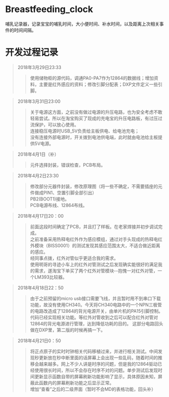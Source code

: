 # Breastfeeding_clock<br/>
哺乳记录器，记录宝宝的哺乳时间，大小便时间、补水时间，以及距离上次相关事件的时间间隔。<br/>
# 开发过程记录

>2018年3月29日23:33<br/>
 >>使用储物柜的源代码，调通PA0-PA7作为12864的数据线；增加资料，主要是红外感应的资料；修改引脚分配表；DXP文件定义一些引脚。<br/>

>2018年3月31日23:00<br/>
>>关于电源这方面，之前没有做过电源的升压电路，也为安全考虑不敢轻易尝试。所以在淘宝购买了现成的充电宝的升压电路板，有过压过流保护，可以放心使用。<br/>
>>连接稳压电源时USB_5V负责给主板供电、给电池充电；<br/>
>>没有连接外部电源时，开关拨到电池供电端，此时就由电池给主板提供5V电源。<br/>
  
>2018年4月1日（补）<br/>
>>元件选择封装，错误检查，PCB布局。<br/>

>2018年4月2日23:30<br/>
>>修改部分元器件封装，修改原理图（将一些不确定，不需要插座的元件做成PIN1、空置引脚全部引出）<br/>
>>PB2(BOOT1)接地。<br/>
>>PCB电源布线、12864布线。<br/>

>2018年4月17日20：00<br/>
>>前面这段时间确定了PCB，并且打了样板。在老家焊接并初步调试完成。<br/>
>>之前准备采用热释电红外作为感应模组，通过对手头现成的热释电红外模块（BISS0001）的测试发现其感应范围太大，不适合做近距离的感应。<br/>
>>经同事点拨，红外对管似乎更适合我的需求。<br/>
>>使用明哥的寻迹小车上的红外对管测试之后发现确实能很好的满足我的需求，遂淘宝下单买了两个红外对管模块--抱愧一对红外对管，一个LM393比较器。<br/>

>2018年4月18日22：50
>>由于之前预留的micro usb接口需要飞线，并且暂时用不到串口下载功能，故没有使用CH340。今天将CH340电路中的一个NPN三极管的电路改造成了12864的背光电源开关，由单片机的PA15引脚控制。代码已经实现相关功能。等红外对管收到之后可以配合红外对管对12864的背光电源进行管理，达到降低功耗的目的。
>>这部分电路回头做在DXP里，第二版的时候再搞一下。

>2018年4月21日0：50
>>将正点原子的实时时钟相关代码移植过来，并进行相关测试。中间发现秒更新放在秒中断里面的话屏幕上会出现一些乱码，随着时间的推移会越来越多。网上不少人讲是时序的问题，但是我的12864驱动已经使用很长时间，所以不会存在时序不对的问题。单步测试后发现时间更新显示函数自带的屏幕刷新功能影响了显示，具体原因未知，屏蔽此函数内的屏幕刷新功能之后显示正常。<br/>
增加“查看”之后的二级界面（暂时不会MD的表格功能，回头补）<br/>
